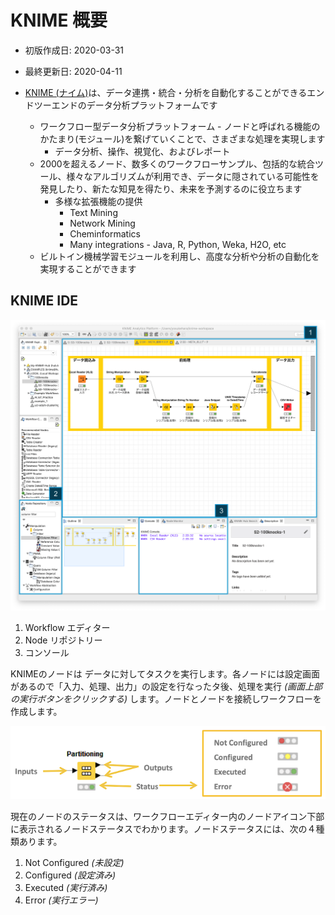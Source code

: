 # KNIME 概要

* 初版作成日: 2020-03-31
* 最終更新日: 2020-04-11

* [KNIME (ナイム)](https://www.knime.com/)は、データ連携・統合・分析を自動化することができるエンドツーエンドのデータ分析プラットフォームです
	* ワークフロー型データ分析プラットフォーム - ノードと呼ばれる機能のかたまり(モジュール)を繋げていくことで、さまざまな処理を実現します
		* データ分析、操作、視覚化、およびレポート
	* 2000を超えるノード、数多くのワークフローサンプル、包括的な統合ツール、様々なアルゴリズムが利用でき、データに隠されている可能性を発見したり、新たな知見を得たり、未来を予測するのに役立ちます
		* 多様な拡張機能の提供
			* Text Mining
			* Network Mining
			* Cheminformatics
			* Many integrations - Java, R, Python, Weka, H2O, etc
	* ビルトイン機械学習モジュールを利用し、高度な分析や分析の自動化を実現することができます

## KNIME IDE

![KNIME IDE](images/knime-1/knime_ide_screenshot_1.png)

1. Workflow エディター
2. Node リポジトリー
3. コンソール


KNIMEのノードは データに対してタスクを実行します。各ノードには設定画面があるので「入力、処理、出力」の設定を行なったタ後、処理を実行 *(画面上部の実行ボタンをクリックする)* します。ノードとノードを接続しワークフローを作成します。

![KNIME IDE](images/knime-1/node_icon.png)

現在のノードのステータスは、ワークフローエディター内のノードアイコン下部に表示されるノードステータスでわかります。ノードステータスには、次の４種類あります。

1. Not Configured *(未設定)*
2. Configured *(設定済み)*
3. Executed *(実行済み)*
4. Error *(実行エラー)*


<style>
.md-typeset h1 {
    margin: 0 0 2rem;
    color: var(--md-default-fg-color--light);
    font-weight: 500;
    font-size: 1.4rem;
    line-height: 1.15;
    letter-spacing: -0.01em;
}
.md-typeset h2 {
    margin: 2rem 0 .8rem;
    font-weight: 450;
    font-size: 1.2rem;
    line-height: 1.4;
    letter-spacing: -0.01em;
}
.md-typeset h3 {
    margin: 1.6rem 0 .8rem;
    font-weight: 450;
    font-size: 1.0rem;
    line-height: 1.5;
    letter-spacing: -0.01em;
}
.md-typeset h4 {
    margin: .8rem 0;
    font-weight: 450;
    font-size: .8rem;
    letter-spacing: -0.01em;
}
.md-typeset h5, .md-typeset h6 {
    margin: .8rem 0;
    color: black;
    font-weight: 450;
    font-size: .75rem;
    letter-spacing: -0.01em;
}
.md-nav {
    font-size: .7rem;
    line-height: 1.3;
}
.md-typeset {
    font-size: .75rem;
    line-height: 1.6;
    -webkit-print-color-adjust: exact;
    color-adjust: exact;
}
</style>